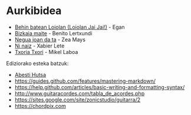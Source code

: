 # Aurkibidea

* [Behin batean Loiolan (Loiolan Jai Jai!)](Kantuak/B/BehinBateanLoiolan.md) - Egan
* [Bizkaia maite](Kantuak/B/BizkaiaMaite.md) - Benito Lertxundi
* [Negua joan da ta](Kantuak/N/NeguaJoanDaTa.md) - Zea Mays
* [Ni naiz](Kantuak/N/NiNaiz.md) - Xabier Lete
* [Txoria Txori](Kantuak/T/TxoriaTxori.md) - Mikel Laboa




Ediziorako esteka batzuk:
* [Abesti Hutsa](Egileak/xxx.md)
* https://guides.github.com/features/mastering-markdown/
* https://help.github.com/articles/basic-writing-and-formatting-syntax/
* http://www.guitaracordes.com/tabla_de_acordes.php
* https://sites.google.com/site/zonicstudio/guitarra/2
* https://chordpix.com
